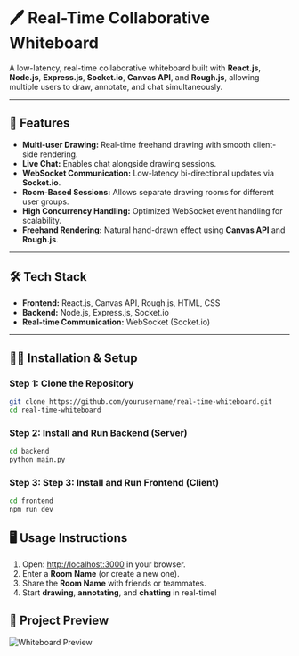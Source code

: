 # 🖊️ Real-Time Collaborative Whiteboard

A low-latency, real-time collaborative whiteboard built with **React.js**, **Node.js**, **Express.js**, **Socket.io**, **Canvas API**, and **Rough.js**, allowing multiple users to draw, annotate, and chat simultaneously.

---

## 🚀 Features

- **Multi-user Drawing:** Real-time freehand drawing with smooth client-side rendering.
- **Live Chat:** Enables chat alongside drawing sessions.
- **WebSocket Communication:** Low-latency bi-directional updates via **Socket.io**.
- **Room-Based Sessions:** Allows separate drawing rooms for different user groups.
- **High Concurrency Handling:** Optimized WebSocket event handling for scalability.
- **Freehand Rendering:** Natural hand-drawn effect using **Canvas API** and **Rough.js**.

---

## 🛠️ Tech Stack

- **Frontend:** React.js, Canvas API, Rough.js, HTML, CSS
- **Backend:** Node.js, Express.js, Socket.io
- **Real-time Communication:** WebSocket (Socket.io)

---

## 🧑‍💻 Installation & Setup

### Step 1: Clone the Repository

```bash
git clone https://github.com/yourusername/real-time-whiteboard.git
cd real-time-whiteboard
```
### Step 2: Install and Run Backend (Server)

```bash
cd backend
python main.py
```
### Step 3: Step 3: Install and Run Frontend (Client)

```bash
cd frontend
npm run dev
```
## 🖥️ Usage Instructions

1. Open: [http://localhost:3000](http://localhost:3000) in your browser.
2. Enter a **Room Name** (or create a new one).
3. Share the **Room Name** with friends or teammates.
4. Start **drawing**, **annotating**, and **chatting** in real-time!

## 📸 Project Preview

![Whiteboard Preview](./assets/whiteboard-preview.png)


 
